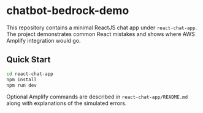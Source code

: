 # chatbot-bedrock-demo

This repository contains a minimal ReactJS chat app under `react-chat-app`. The project demonstrates common React mistakes and shows where AWS Amplify integration would go.

## Quick Start

```bash
cd react-chat-app
npm install
npm run dev
```

Optional Amplify commands are described in `react-chat-app/README.md` along with explanations of the simulated errors.

